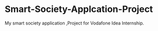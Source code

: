 # Smart-Society-Applcation-Project
My smart society application ,Project for Vodafone Idea Internship.
